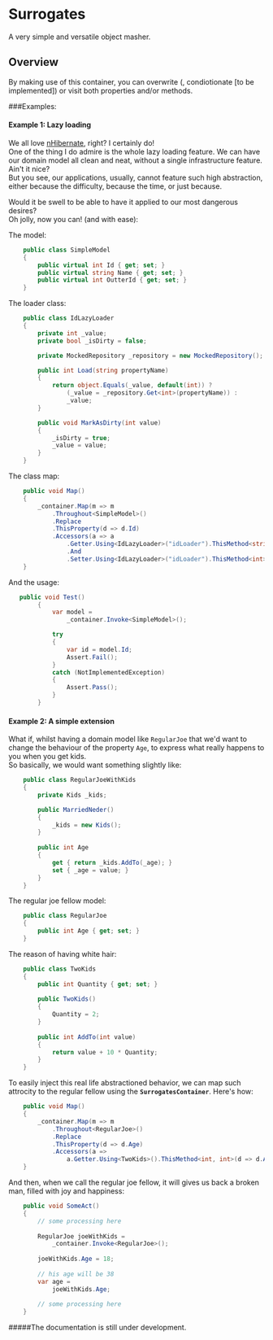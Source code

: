 Surrogates
==========
A very simple and versatile object masher. 
## Overview
By making use of this container, you can overwrite (, condiotionate [to be implemented]) or visit both properties and/or methods.

###Examples:

#### Example 1: Lazy loading
We all love [nHibernate], right? I certainly do!    
One of the thing I do admire is the whole lazy loading feature. We can have our domain model all clean and neat, without a single infrastructure feature.     
Ain't it nice?      
But you see, our applications, usually, cannot feature such high abstraction, either because the difficulty, because the time, or just because.     

Would it be swell to be able to have it applied to our most dangerous desires?      
Oh jolly, now you can! (and with ease):    

The model:
```c#
    public class SimpleModel
    {
        public virtual int Id { get; set; }
        public virtual string Name { get; set; }
        public virtual int OutterId { get; set; }
    }
```

The loader class:
```c#
    public class IdLazyLoader
    {
        private int _value;
        private bool _isDirty = false;

        private MockedRepository _repository = new MockedRepository();

        public int Load(string propertyName)
        {
            return object.Equals(_value, default(int)) ?
                (_value = _repository.Get<int>(propertyName)) :
                _value;
        }

        public void MarkAsDirty(int value)
        {
            _isDirty = true;
            _value = value;
        }
    }
```
The class map: 
```c#
    public void Map()
    {
        _container.Map(m => m
            .Throughout<SimpleModel>()
            .Replace
            .ThisProperty(d => d.Id)
            .Accessors(a => a
                .Getter.Using<IdLazyLoader>("idLoader").ThisMethod<string, int>(l => l.Load)
                .And
                .Setter.Using<IdLazyLoader>("idLoader").ThisMethod<int>(l => l.MarkAsDirty))
    }
```


And the usage:
```c#
   public void Test()
        {
            var model = 
                _container.Invoke<SimpleModel>();

            try
            {
                var id = model.Id;
                Assert.Fail();
            }
            catch (NotImplementedException)
            {
                Assert.Pass(); 
            }
        }
```
    
    
#### Example 2: A simple extension
What if, whilst having a domain model like `RegularJoe` that we'd want to change the behaviour of the property `Age`, to express what really happens to you when you get kids.     
So basically, we would want something slightly like:

```c#
    public class RegularJoeWithKids
    {
        private Kids _kids;

        public MarriedNeder()
        {
            _kids = new Kids();
        }
        
        public int Age
        {
            get { return _kids.AddTo(_age); }
            set { _age = value; }
        }
    }
```
The regular joe fellow model:
```c#
    public class RegularJoe
    {
        public int Age { get; set; }
    }
```
The reason of having white hair:
```c#
    public class TwoKids
    {
    	public int Quantity { get; set; }
     	
        public TwoKids()
        {
        	Quantity = 2;
        }
        
        public int AddTo(int value)
        {
            return value + 10 * Quantity;
        }
    }
```
To easily inject this real life abstractioned behavior, we can map such attrocity to the regular fellow using the __`SurrogatesContainer`__. Here's how:
```c#
    public void Map()
    {
    	_container.Map(m => m
        	.Throughout<RegularJoe>()
            .Replace
            .ThisProperty(d => d.Age)
            .Accessors(a =>
            	a.Getter.Using<TwoKids>().ThisMethod<int, int>(d => d.AddTo)));
    }
```
And then, when we call the regular joe fellow, it will gives us back a broken man, filled with joy and happiness:
```c#
	public void SomeAct()
    {
    	// some processing here
        
        RegularJoe joeWithKids = 
        	_container.Invoke<RegularJoe>();
        
        joeWithKids.Age = 18;
                
        // his age will be 38
        var age = 
        	joeWithKids.Age;
        
        // some processing here
    }
```
	

#####The documentation is still under development.    


[nHibernate]:http://nhforge.org/